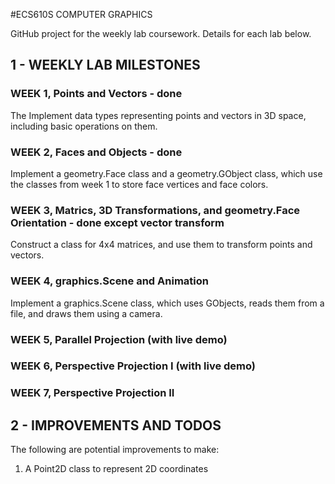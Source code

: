 #ECS610S COMPUTER GRAPHICS

GitHub project for the weekly lab coursework. Details for each
lab below.

## 1 - WEEKLY LAB MILESTONES

### WEEK 1, Points and Vectors - done
The Implement data types representing points and vectors in 3D
space, including basic operations on them.

### WEEK 2, Faces and Objects - done
Implement a geometry.Face class and a geometry.GObject class, which use the
classes from week 1 to store face vertices and face colors.

### WEEK 3, Matrics, 3D Transformations, and geometry.Face Orientation - done except vector transform
Construct a class for 4x4 matrices, and use them to transform
points and vectors.

### WEEK 4, graphics.Scene and Animation
Implement a graphics.Scene class, which uses GObjects, reads them
from a file, and draws them using a camera.

### WEEK 5, Parallel Projection (with live demo)

### WEEK 6, Perspective Projection I (with live demo)

### WEEK 7, Perspective Projection II


## 2 - IMPROVEMENTS AND TODOS

The following are potential improvements to make:

1. A Point2D class to represent 2D coordinates